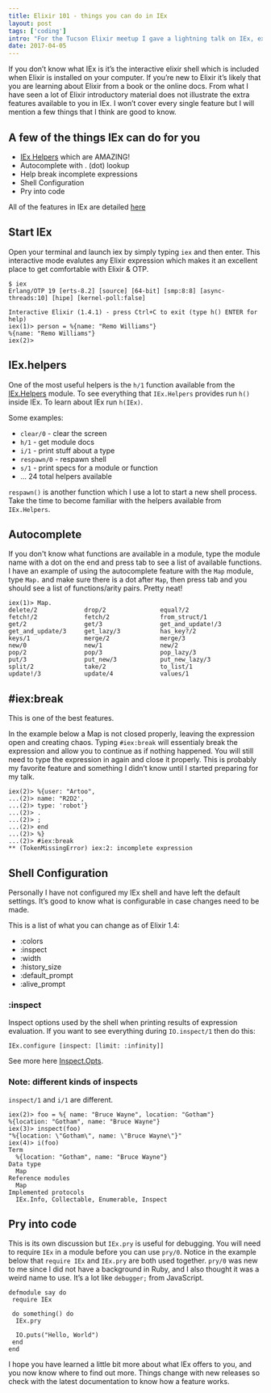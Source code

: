 ```yaml
---
title: Elixir 101 - things you can do in IEx
layout: post
tags: ['coding']
intro: "For the Tucson Elixir meetup I gave a lightning talk on IEx, explaining some things that a new Elixir developer might not know."
date: 2017-04-05
---
```


If you don’t know what IEx is it’s the interactive elixir shell which is included when Elixir is installed on your computer. If you’re new to Elixir it’s likely that you are learning about Elixir from a book or the online docs. From what I have seen a lot of Elixir introductory material does not illustrate the extra features available to you in IEx. I won’t cover every single feature but I will mention a few things that I think are good to know.

## A few of the things IEx can do for you

* <a href="https://hexdocs.pm/iex/IEx.Helpers.html">IEx Helpers</a> which are AMAZING!
* Autocomplete with . (dot) lookup
* Help break incomplete expressions
* Shell Configuration
* Pry into code

All of the features in IEx are detailed <a href="https://hexdocs.pm/iex/IEx.html">here</a></p>

## Start IEx
Open your terminal and launch iex by simply typing `iex` and then enter. This
interactive mode evalutes any Elixir expression which makes it an excellent place to get comfortable with Elixir &amp; OTP.

```
$ iex
Erlang/OTP 19 [erts-8.2] [source] [64-bit] [smp:8:8] [async-threads:10] [hipe] [kernel-poll:false]

Interactive Elixir (1.4.1) - press Ctrl+C to exit (type h() ENTER for help)
iex(1)> person = %{name: "Remo Williams"}
%{name: "Remo Williams"}
iex(2)>
```


## IEx.helpers
One of the most useful helpers is the `h/1` function available from the <a href="https://hexdocs.pm/iex/IEx.Helpers.html#content">IEx.Helpers</a> module. To see everything that `IEx.Helpers` provides run `h()` inside IEx. To learn about IEx run `h(IEx)`.

Some examples:
* <code>clear/0</code> - clear the screen
* <code>h/1</code> - get module docs
* <code>i/1</code> - print stuff about a type
* <code>respawn/0</code> - respawn shell
* <code>s/1</code> - print specs for a module or function
* ... 24 total helpers available

`respawn()` is another function which I use a lot to start a new shell process.
Take the time to become familiar with the helpers available from `IEx.Helpers`.

## Autocomplete
If you don't know what functions are available in a module, type the module name with a dot on the end and press tab to see a list of available functions.
I have an example of using the autocomplete feature with the `Map` module, type `Map.` and make sure there is a dot after `Map`, then press tab and you should see a list of functions/arity pairs. Pretty neat!

```
iex(1)> Map.
delete/2             drop/2               equal?/2
fetch!/2             fetch/2              from_struct/1
get/2                get/3                get_and_update!/3
get_and_update/3     get_lazy/3           has_key?/2
keys/1               merge/2              merge/3
new/0                new/1                new/2
pop/2                pop/3                pop_lazy/3
put/3                put_new/3            put_new_lazy/3
split/2              take/2               to_list/1
update!/3            update/4             values/1
```

## #iex:break
This is one of the best features.

In the example below a Map is not closed properly, leaving the expression open and creating chaos. Typing `#iex:break` will essentialy break the expression and allow you to continue as if nothing happened. You will still need to type the expression in again and close it properly. This is probably my favorite feature and something I didn’t know until I started preparing for my talk.

```
iex(2)> %{user: "Artoo",
...(2)> name: "R2D2',
...(2)> type: 'robot'}
...(2)> .
...(2)> ;
...(2)> end
...(2)> %}
...(2)> #iex:break
** (TokenMissingError) iex:2: incomplete expression
```

## Shell Configuration

Personally I have not configured my IEx shell and have left the default settings. It’s good to know what is configurable in case changes need to be made.

This is a list of what you can change as of Elixir 1.4:

* :colors
* :inspect
* :width
* :history_size
* :default_prompt
* :alive_prompt

### :inspect

Inspect options used by the shell when printing results of expression evaluation. If you want to see everything during `IO.inspect/1` then do this:
```
IEx.configure [inspect: [limit: :infinity]]
```
See more here <a href="https://hexdocs.pm/elixir/Inspect.Opts.html">Inspect.Opts</a>.

### Note: different kinds of inspects
<code>inspect/1</code> and <code>i/1</code> are different.

```
iex(2)> foo = %{ name: "Bruce Wayne", location: "Gotham"}
%{location: "Gotham", name: "Bruce Wayne"}
iex(3)> inspect(foo)
"%{location: \"Gotham\", name: \"Bruce Wayne\"}"
iex(4)> i(foo)
Term
  %{location: "Gotham", name: "Bruce Wayne"}
Data type
  Map
Reference modules
  Map
Implemented protocols
  IEx.Info, Collectable, Enumerable, Inspect
```

## Pry into code
This is its own discussion but `IEx.pry` is useful for debugging. You will need to require `IEx` in a module before you can use `pry/0`. Notice in the example below that `require IEx` and `IEx.pry` are both used together. `pry/0` was new to me since I did not have a background in Ruby, and I also thought it was a weird name to use. It’s a lot like `debugger;` from JavaScript.

```
defmodule say do
 require IEx

 do something() do
  IEx.pry

  IO.puts("Hello, World")
 end
end
```

I hope you have learned a little bit more about what IEx offers to you, and you now know where to find out more. Things change with new releases so check with the latest documentation to know how a feature works.

